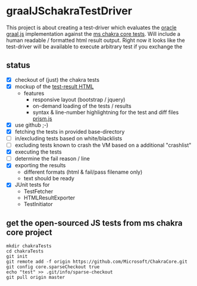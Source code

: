 # graalJSchakraTestDriver
This project is about creating a test-driver which evaluates the [oracle graal.js](http://www.oracle.com/technetwork/oracle-labs/program-languages/overview/index.html) implementation against the [ms chakra core tests](https://github.com/Microsoft/ChakraCore).
Will include a human readable / formatted html result output.
Right now it looks like the test-driver will be available to execute arbitrary test if you exchange the 

## status
- [x] checkout of (just) the chakra tests
- [x] mockup of the [test-result HTML](https://rawgit.com/dmnk/graalJSchakraTestDriver/master/data/resultExample.html)
  - features
    - responsive layout (bootstrap / jquery)
    - on-demand loading of the tests / results
    - syntax & line-number highlightning for the test and diff files [prism.js](http://prismjs.com/download.html)
- [x] use github ;-)
- [x] fetching the tests in provided base-directory
- [ ] in/excluding tests based on white/blacklists
- [ ] excluding tests known to crash the VM based on a additional "crashlist"
- [x] executing the tests
- [ ] determine the fail reason / line
- [x] exporting the results
  - different formats (html & fail/pass filename only)
  - text should be ready
- [x] JUnit tests for
	- TestFetcher
	- HTMLResultExporter
	- TestInitiator
  
## get the open-sourced JS tests from ms chakra core project
```
mkdir chakraTests
cd chakraTests
git init
git remote add -f origin https://github.com/Microsoft/ChakraCore.git
git config core.sparseCheckout true
echo "test" >> .git/info/sparse-checkout
git pull origin master
```
